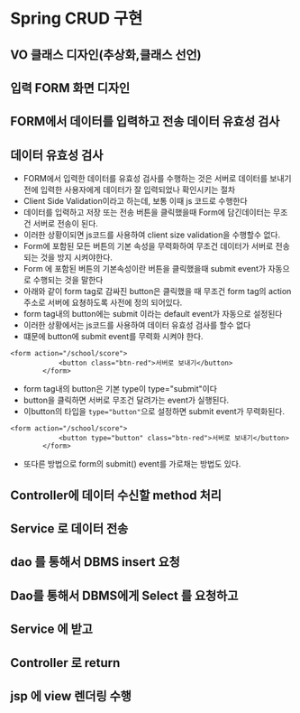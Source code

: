 # Spring CRUD 구현

## VO 클래스 디자인(추상화,클래스 선언)

## 입력 FORM 화면 디자인
## FORM에서 데이터를 입력하고 전송 데이터 유효성 검사
## 데이터 유효성 검사
* FORM에서 입력한 데이터를 유효성 검사를 수행하는 것은 서버로 데이터를 보내기전에 입력한 사용자에게 데이터가 잘 입력되었나 확인시키는 절차
* Client Side Validation이라고 하는데, 보통 이때 js 코드로 수행한다
* 데이터를 입력하고 저장 또는 전송 버튼을 클릭했을때 Form에 담긴데이터는 무조건 서버로 전송이 된다.
* 이러한 상황이되면 js코드를 사용하여 client size validation을 수행할수 없다.
* Form에 포함된 모든 버튼의 기본 속성을 무력화하여 무조건 데이터가 서버로 전송되는 것을 방지 시켜야한다.
* Form 에 포함된 버튼의 기본속성이란 버튼을 클릭했을때 submit event가 자동으로 수행되는 것을 말한다
* 아래와 같이 form tag로 감싸진 button은 클릭했을 때 무조건 form tag의 action주소로 서버에 요쳥하도록 사전에 정의 되어있다.
* form tag내의 button에는 submit 이라는 default event가 자동으로 설정된다 
* 이러한 상황에서는 js코드를 사용하여 데이터 유효성 검사를 할수 없다
* 떄문에 button에 submit event를 무력화 시켜야 한다.
```
<form action="/school/score">
			<button class="btn-red">서버로 보내기</button>
		</form>
```
* form tag내의 button은 기본 type이 type="submit"이다
* button을 클릭하면 서버로 무조건 달려가는 event가 실행된다.
* 이button의 타입을 ```type="button"```으로 설정하면 submit event가 무력화된다.

```
<form action="/school/score">
			<button type="button" class="btn-red">서버로 보내기</button>
		</form>
```

* 또다른 방법으로  form의 submit() event를 가로채는 방법도 있다.


## Controller에 데이터 수신할 method 처리
## Service 로 데이터 전송
## dao 를 통해서 DBMS insert 요청


## Dao를 통해서 DBMS에게 Select 를 요청하고
## Service 에 받고
## Controller 로 return
## jsp 에 view 렌더링 수행